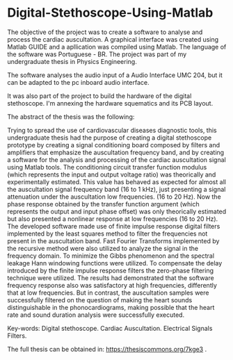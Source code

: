 # Digital-Stethoscope-Using-Matlab

The objective of the project was to create a software to analyse and process the cardiac auscultation. A graphical interface was created using Matlab GUIDE and a apllication was compiled using Matlab. The language of the software was Portuguese - BR.  The project was part of my undergraduate thesis in Physics Engineering. 

The software analyses the audio input of a Audio Interface UMC 204, but it can be adapted to the pc inboard audio interface. 

It was also part of the project to build the hardware of the digital stethoscope. I'm annexing the hardware squematics and its PCB layout.

The abstract of the thesis was the following:

Trying to spread the use of cardiovascular diseases diagnostic tools, this undergraduate thesis had the purpose of creating a digital stethoscope prototype by creating a signal conditioning board composed by filters and amplifiers that emphasize the auscultation frequency band, and by creating a software for the analysis and processing of the cardiac auscultation signal using Matlab tools. The conditioning circuit transfer function modulus (which represents the input and output voltage ratio) was theorically and experimentally estimated. This value has behaved as expected for almost all the auscultation signal frequency band (16 to 1 kHz), just presenting a signal attenuation under the auscultation low frequencies. (16 to 20 Hz). Now the phase response obtained by the transfer function argument (which represents the output and input phase offset) was only theorically estimated but also presented a nonlinear response at low frequencies (16 to 20 Hz). The developed software made use of finite impulse response digital filters implemented by the least squares method to filter the frequencies not present in the auscultation band. Fast Fourier Transforms implemented by the recursive method were also utilized to analyze the signal in the frequency domain. To minimize the Gibbs phenomenon and the spectral leakage Hann windowing functions were utilized. To compensate the delay introduced by the finite impulse response filters the zero-phase filtering technique were utilized. The results had demonstrated that the software frequency response also was satisfactory at high frequencies, differently that at low frequencies. But in contrast, the auscultation samples were successfully filtered on the question of making the heart sounds distinguishable in the phonocardiograms, making possible that the heart rate and sound duration analysis were successfully executed. 

Key-words: Digital stethoscope. Cardiac Auscultation. Electrical Signals Filters.

The full thesis can be obtained in: https://thesiscommons.org/7kge3 .
